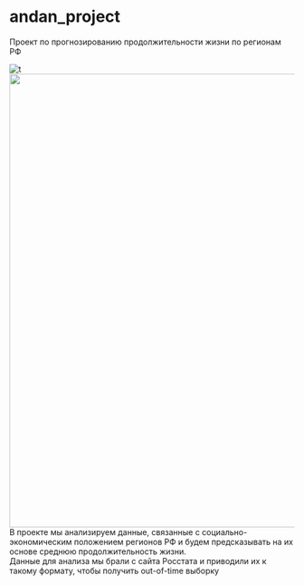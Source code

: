 # andan_project
Проект по прогнозированию продолжительности жизни по регионам РФ

![t](https://cdnn21.img.ria.ru/images/07e7/05/0b/1870956348_0:45:1000:608_1920x0_80_0_0_4bcca5817339e8e1267903e22cbb4734.png)
<img src="https://cdnn21.img.ria.ru/images/07e7/05/0b/1870956348_0:45:1000:608_1920x0_80_0_0_4bcca5817339e8e1267903e22cbb4734.png" width="800">
В проекте мы анализируем данные, связанные с социально-экономическим положением регионов РФ и будем предсказывать на их основе среднюю продолжительность жизни.  
Данные для анализа мы брали с сайта Росстата и приводили их к такому формату, чтобы получить out-of-time выборку
